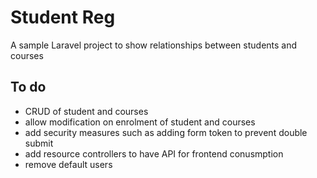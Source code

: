 # Student Reg

A sample Laravel project to show relationships between students and courses

## To do 

* CRUD of student and courses
* allow modification on enrolment of student and courses
* add security measures such as adding form token to prevent double submit
* add resource controllers to have API for frontend conusmption
* remove default users

